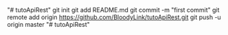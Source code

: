 "# tutoApiRest"  git init git add README.md git commit -m "first commit" git remote add origin https://github.com/BloodyLink/tutoApiRest.git git push -u origin master
"# tutoApiRest" 
